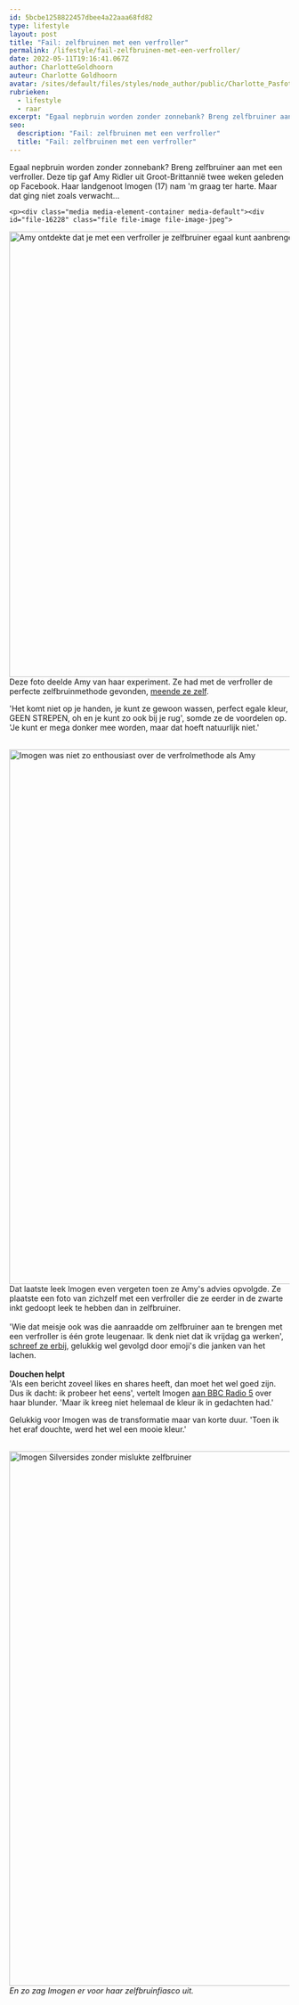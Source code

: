 ```yaml
---
id: 5bcbe1258822457dbee4a22aaa68fd82
type: lifestyle
layout: post
title: "Fail: zelfbruinen met een verfroller"
permalink: /lifestyle/fail-zelfbruinen-met-een-verfroller/
date: 2022-05-11T19:16:41.067Z
author: CharlotteGoldhoorn
auteur: Charlotte Goldhoorn
avatar: /sites/default/files/styles/node_author/public/Charlotte_PasfotoDSC01555%20EXTRA.jpg?itok=Uh1_j08g
rubrieken:
  - lifestyle
  - raar
excerpt: "Egaal nepbruin worden zonder zonnebank? Breng zelfbruiner aan met een verfroller. Deze tip gaf Amy Ridler uit Groot-Brittannië twee weken geleden op Facebook. Haar landgenoot Imogen (17) nam 'm graag ter harte. Maar dat ging niet zoals verwacht...  "
seo:
  description: "Fail: zelfbruinen met een verfroller"
  title: "Fail: zelfbruinen met een verfroller"
---
```

Egaal nepbruin worden zonder zonnebank? Breng zelfbruiner aan met een verfroller. Deze tip gaf Amy Ridler uit Groot-Brittannië twee weken geleden op Facebook. Haar landgenoot Imogen (17) nam 'm graag ter harte. Maar dat ging niet zoals verwacht...  

    <p><div class="media media-element-container media-default"><div id="file-16228" class="file file-image file-image-jpeg">

        
  
  <div class="content">
    <img alt="Amy ontdekte dat je met een verfroller je zelfbruiner egaal kunt aanbrengen" title="Foto Facebook" height="800" width="640" class="media-element file-default" src="/sites/default/files/Zelfbruiner%20verfroller%20verwachting.jpg">  </div>

  
</div>
</div>Deze foto deelde Amy van haar experiment. Ze had met de verfroller de perfecte zelfbruinmethode gevonden, <a href="https://www.facebook.com/photo.php?fbid=10206619015248869&amp;set=pb.1076964057.-2207520000.1455892100.&amp;type=3&amp;theater" target="_blank">meende ze zelf</a>.
<p>'Het komt niet op je handen, je kunt ze gewoon wassen, perfect egale kleur, GEEN STREPEN, oh en je kunt zo ook bij je rug', somde ze de voordelen op. 'Je kunt er mega donker mee worden, maar dat hoeft natuurlijk niet.'<br><br><div class="media media-element-container media-default"><div id="file-16227" class="file file-image file-image-jpeg">

        
  
  <div class="content">
    <img alt="Imogen was niet zo enthousiast over de verfrolmethode als Amy" title="Foto Facebook" height="960" width="540" class="media-element file-default" src="/sites/default/files/Zelfbruiner%20verfroller.jpg">  </div>

  
</div>
</div>Dat laatste leek Imogen even vergeten toen ze Amy's advies opvolgde. Ze plaatste een foto van zichzelf met een verfroller die ze eerder in de zwarte inkt gedoopt leek te hebben dan in zelfbruiner.<br><br>'Wie dat meisje ook was die aanraadde om zelfbruiner aan te brengen met een verfroller is één grote leugenaar. Ik denk niet dat ik vrijdag ga werken', <a href="https://www.facebook.com/photo.php?fbid=520976324739864&amp;set=a.111294435708057.18696.100004825027108&amp;type=3&amp;theater" target="_blank">schreef ze erbij</a>, gelukkig wel gevolgd door emoji's die janken van het lachen.<br><br><strong>Douchen helpt</strong><br>'Als een bericht zoveel likes en shares heeft, dan moet het wel goed zijn. Dus ik dacht: ik probeer het eens', vertelt Imogen <a href="http://www.bbc.co.uk/programmes/p03jvj4c" target="_blank">aan BBC Radio 5</a> over haar blunder. 'Maar ik kreeg niet helemaal de kleur ik in gedachten had.'
<p>Gelukkig voor Imogen was de transformatie maar van korte duur. 'Toen ik het eraf douchte, werd het wel een mooie kleur.'<br><br><div class="media media-element-container media-default"><div id="file-16229" class="file file-image file-image-jpeg">

        
  
  <div class="content">
    <img alt="Imogen Silversides zonder mislukte zelfbruiner" title="Foto Facebook" height="960" width="960" class="media-element file-default" src="/sites/default/files/Zelfbruiner%20verfroller%20normale%20kleur_0.jpg">  </div>

  
</div>
</div><em>En zo zag Imogen er voor haar zelfbruinfiasco uit.</em>  
